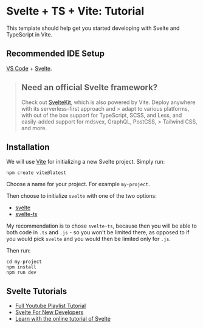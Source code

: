 # Svelte + TS + Vite: Tutorial

This template should help get you started developing with Svelte and TypeScript in Vite.

## Recommended IDE Setup

[VS Code](https://code.visualstudio.com/) + [Svelte](https://marketplace.visualstudio.com/items?itemName=svelte.svelte-vscode).

> ## Need an official Svelte framework?
> 
> Check out [SvelteKit](https://github.com/sveltejs/kit#readme), which is also powered by Vite. Deploy anywhere with its serverless-first approach and > adapt to various platforms, with out of the box support for TypeScript, SCSS, and Less, and easily-added support for mdsvex, GraphQL, PostCSS, > Tailwind CSS, and more.

## Installation

We will use [Vite](https://vitejs.dev/guide/#scaffolding-your-first-vite-project) for initializing a new Svelte project.
Simply run:
```
npm create vite@latest
```
Choose a name for your project. For example `my-project`.

Then choose to initialize `svelte` with one of the two options:
- [svelte](https://vite.new/svelte)
- [svelte-ts](https://vite.new/svelte-ts)

My recommendation is to chose `svelte-ts`, because then you will be able to
both code in `.ts` and `.js` - so you won't be limited there, as opposed to
if you would pick `svelte` and you would then be limited only for `.js`.

Then run:
```
cd my-project
npm install
npm run dev
```

## Svelte Tutorials

- [Full Youtube Playlist Tutorial](https://www.youtube.com/playlist?list=PL4cUxeGkcC9hlbrVO_2QFVqVPhlZmz7tO)
- [Svelte For New Developers](https://svelte.dev/blog/svelte-for-new-developers)
- [Learn with the online tutorial of Svelte](https://svelte.dev/tutorial)

